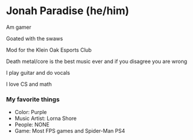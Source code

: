 # Jonah Paradise (he/him)

Am gamer

Goated with the swaws

Mod for the Klein Oak Esports Club

Death metal/core is the best music ever and if you disagree you are wrong

I play guitar and do vocals

I love CS and math


###  My favorite things
  - Color: Purple
  - Music Artist: Lorna Shore
  - People: NONE
  - Game: Most FPS games and Spider-Man PS4

